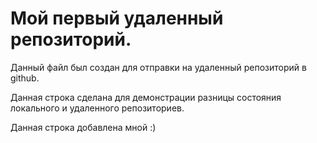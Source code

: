 # Мой первый удаленный репозиторий.

Данный файл был создан для отправки на удаленный репозиторий в github.

Данная строка сделана для демонстрации разницы состояния локального и удаленного репозиториев.

Данная строка добавлена мной :)